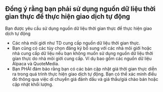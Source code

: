 ## Đồng ý rằng bạn phải sử dụng nguồn dữ liệu thời gian thực để thực hiện giao dịch tự động

Bạn được yêu cầu sử dụng nguồn dữ liệu thời gian thực để thực hiện giao dịch tự động
- Các nhà môi giới như TD cung cấp nguồn dữ liệu thời gian thực.
- Bạn cũng có các tùy chọn đăng ký bổ sung với các nhà môi giới hoặc nhà cung cấp dữ liệu nếu bạn không muốn sử dụng nguồn dữ liệu thời gian thực do nhà môi giới cung cấp. Ví dụ bao gồm các nguồn dữ liệu Alpaca và QuoteMedia.
- Bạn PHẢI đảm bảo rằng bạn có các bản cập nhật giá thời gian thực diễn ra trong quá trình thực hiện giao dịch tự động. Bạn có thể xác minh điều đó thông qua việc di chuyển giá đánh dấu và giá thầu/giá chào bán hoặc cập nhật khối lượng.

